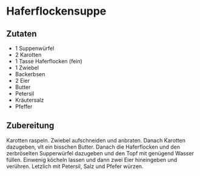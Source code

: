 # Haferflockensuppe

## Zutaten

* 1 Suppenwürfel
* 2 Karotten
* 1 Tasse Haferflocken (fein)
* 1 Zwiebel
* Backerbsen
* 2 Eier
* Butter
* Petersil
* Kräutersalz
* Pfeffer

## Zubereitung

Karotten raspeln. Zwiebel aufschneiden und anbraten.
Danach Karotten dazugeben, vlt ein bisschen Butter.
Danach die Haferflocken und den zerbröselten Supperwürfel dazugeben und den Topf mit genügend Wasser füllen.
Einwenig köcheln lassen und dann zwei Eier hineingeben und verühren.
Letzlich mit Petersil, Salz und Pfefer würzen.